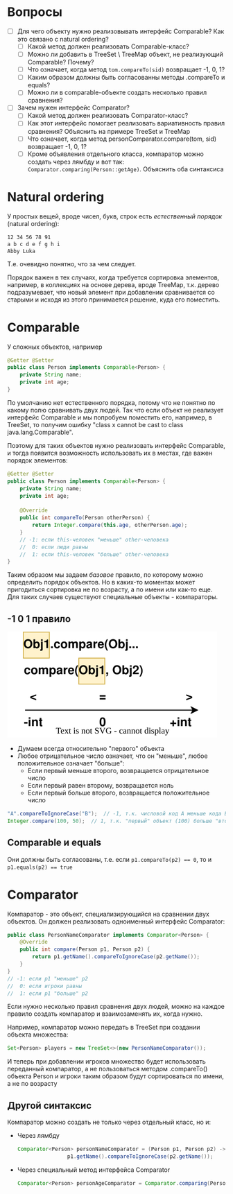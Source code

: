 # Вопросы

- [ ] Для чего объекту нужно реализовывать интерфейс Comparable? Как это связано с natural ordering?
  - [ ] Какой метод должен реализовать Comparable-класс?
  - [ ] Можно ли добавить в TreeSet \ TreeMap объект, не реализующий Comparable? Почему?
  - [ ] Что означает, когда метод `tom.compareTo(sid)` возвращает -1, 0, 1?
  - [ ] Каким образом должны быть согласованны методы .compareTo и equals?
  - [ ] Можно ли в comparable-объекте создать несколько правил сравнения?
- [ ] Зачем нужен интерфейс Comparator?
  - [ ] Какой метод должен реализовать Comparator-класс?
  - [ ] Как этот интерфейс помогает реализовать вариативность правил сравнения? Объяснить на примере TreeSet и TreeMap
  - [ ] Что означает, когда метод personComparator.compare(tom, sid) возвращает -1, 0, 1?
  - [ ] Кроме объявления отдельного класса, компаратор можно создать через лямбду и вот так: `Comparator.comparing(Person::getAge)`. Объяснить оба синтаксиса

# Natural ordering

У простых вещей, вроде чисел, букв, строк есть *естественный порядок* (natural ordering):

```
12 34 56 78 91
a b c d e f g h i
Abby Luka
```

Т.е. очевидно понятно, что за чем следует.

Порядок важен в тех случаях, когда требуется сортировка элементов, например, в коллекциях на основе дерева, вроде TreeMap, т.к. дерево подразумевает, что новый элемент при добавлении сравнивается со старыми и исходя из этого принимается решение, куда его поместить.

# Comparable

У сложных объектов, например

```java
@Getter @Setter
public class Person implements Comparable<Person> {
    private String name;
    private int age;
}
```

По умолчанию нет естественного порядка, потому что не понятно по какому полю сравнивать двух людей. Так что если объект не реализует интерфейс Comparable и мы попробуем поместить его, например, в TreeSet, то получим ошибку "class x cannot be cast to class java.lang.Comparable".

Поэтому для таких объектов нужно реализовать интерфейс Comparable, и тогда появится возможность использовать их в местах, где важен порядок элементов:

```java
@Getter @Setter
public class Person implements Comparable<Person> {
    private String name;
    private int age;

    @Override
    public int compareTo(Person otherPerson) {
        return Integer.compare(this.age, otherPerson.age);
    }
    // -1: если this-человек "меньше" other-человека
    //  0: если люди равны
    //  1: если this-человек "больше" other-человека
}
```

Таким образом мы задаем *базовое* правило, по которому можно определить порядок объектов. Но в каких-то моментах может пригодиться сортировка не по возрасту, а по имени или как-то еще. Для таких случаев существуют специальные объекты - компараторы.

## -1 0 1 правило

![comparation-result-rules.drawio](img/comparation-result-rules.drawio.svg)

* Думаем всегда относительно "первого" объекта
* Любое отрицательное число означает, что он "меньше", любое положительное означает "больше":
  * Если первый меньше второго, возвращается отрицательное число
  * Если первый равен второму, возвращается ноль
  * Если первый больше второго, возвращается положительное число

```java
"A".compareToIgnoreCase("B");  // -1, т.к. числовой код А меньше кода В, значит A < B, поэтому -1
Integer.compare(100, 50);  // 1, т.к. "первый" объект (100) больше "второго" (50)
```



## Comparable и equals

Они должны быть согласованы, т.е. если `p1.compareTo(p2) == 0`, то и `p1.equals(p2) == true`

# Comparator

Компаратор - это объект, специализирующийся на сравнении двух объектов. Он должен реализовать одноименный интерфейс Comparator:

```java
public class PersonNameComparator implements Comparator<Person> {
    @Override
    public int compare(Person p1, Person p2) {
        return p1.getName().compareToIgnoreCase(p2.getName());
    }
}
// -1: если p1 "меньше" p2
//  0: если игроки равны
//  1: если p1 "больше" p2
```

Если нужно несколько правил сравнения двух людей, можно на каждое правило создать компаратор и взаимозаменять их, когда нужно.

Например, компаратор можно передать в TreeSet при создании объекта множества:

```java
Set<Person> players = new TreeSet<>(new PersonNameComparator());
```

И теперь при добавлении игроков множество будет использовать переданный компаратор, а не пользоваться методом .compareTo() объекта Person и игроки таким образом будут сортироваться по имени, а не по возрасту

## Другой синтаксис

Компаратор можно создать не только через отдельный класс, но и:

* Через лямбду

  ```java
  Comparator<Person> personNameComparator = (Person p1, Person p2) ->
                  p1.getName().compareToIgnoreCase(p2.getName());
  ```

* Через специальный метод интерфейса Comparator

  ```java
  Comparator<Person> personAgeComparator = Comparator.comparing(Person::getAge);
  ```

